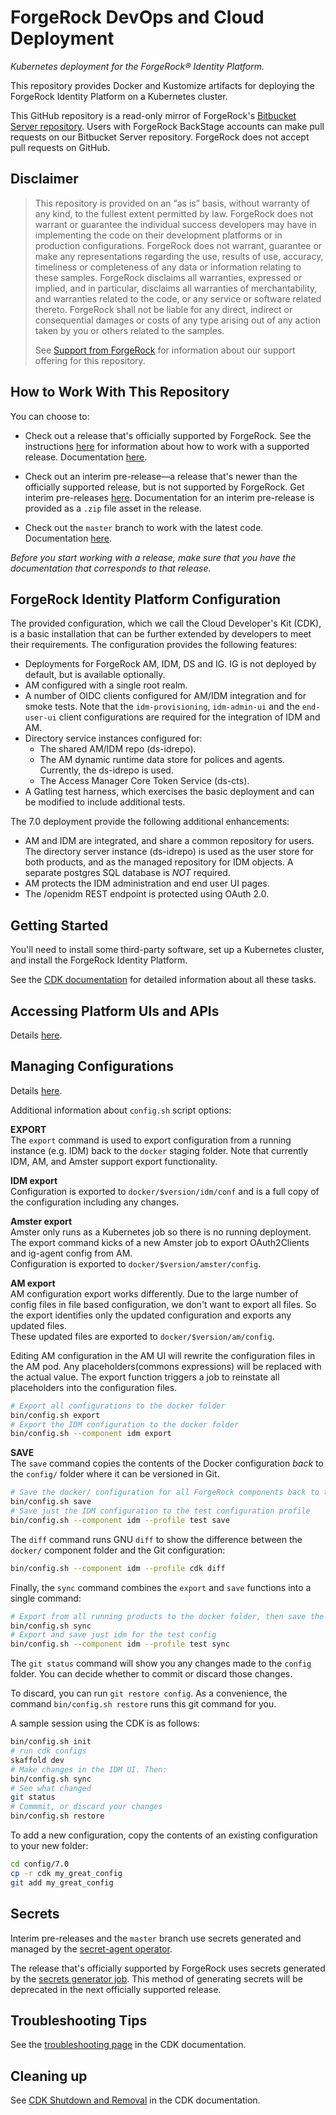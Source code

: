 # ForgeRock DevOps and Cloud Deployment

_Kubernetes deployment for the ForgeRock&reg; Identity Platform._

This repository provides Docker and Kustomize artifacts for deploying the 
ForgeRock Identity Platform on a Kubernetes cluster. 

This GitHub repository is a read-only mirror of
ForgeRock's [Bitbucket Server repository](https://stash.forgerock.org/projects/CLOUD/repos/forgeops). Users
with ForgeRock BackStage accounts can make pull requests on our Bitbucket Server repository. ForgeRock does not
accept pull requests on GitHub.

## Disclaimer

>This repository is provided on an “as is” basis, without warranty of any kind, to the fullest extent
permitted by law. ForgeRock does not warrant or guarantee the individual success developers
may have in implementing the code on their development platforms or in
production configurations. ForgeRock does not warrant, guarantee or make any representations
regarding the use, results of use, accuracy, timeliness or completeness of any data or
information relating to these samples. ForgeRock disclaims all warranties, expressed or implied, and
in particular, disclaims all warranties of merchantability, and warranties related to the code, or any
service or software related thereto. ForgeRock shall not be liable for any direct, indirect or
consequential damages or costs of any type arising out of any action taken by you or others related
to the samples.
>
>See [Support from ForgeRock](https://backstage.forgerock.com/docs/forgeops/7/getting-support.html)
for information about our support offering for this repository.

## How to Work With This Repository

You can choose to: 

* Check out a release that's officially supported by ForgeRock. See the 
instructions [here](https://backstage.forgerock.com/docs/forgeops/7/about-forgeops.html)
for information about how to work with a supported release. Documentation
[here](https://backstage.forgerock.com/docs/forgeops/7/index.html).

* Check out an interim pre-release&mdash;a release that's newer than the officially
supported release, but is not supported by ForgeRock. Get interim pre-releases 
[here](https://github.com/ForgeRock/forgeops/releases). Documentation for an interim
pre-release is provided as a `.zip` file asset in the release.

* Check out the `master` branch to work with the latest code. Documentation 
[here](https://ea.forgerock.com/docs/forgeops).

_Before you start working with a release, make sure that you have the documentation
that corresponds to that release._

## ForgeRock Identity Platform Configuration

The provided configuration, which we call the Cloud Developer's Kit (CDK),
is a basic installation that can be further extended by developers to meet their requirements. 
The configuration provides the following features:

* Deployments for ForgeRock AM, IDM, DS and IG. IG is not deployed by default, but is available optionally.
* AM configured with a single root realm.
* A number of OIDC clients configured for AM/IDM integration and for smoke tests.
Note that the `idm-provisioning`, `idm-admin-ui` and the `end-user-ui` client configurations are required for the
integration of IDM and AM.
* Directory service instances configured for:
   * The shared AM/IDM repo (ds-idrepo).
   * The AM dynamic runtime data store for polices and agents. Currently, the ds-idrepo is used.
   * The Access Manager Core Token Service (ds-cts).
* A Gatling test harness, which exercises the basic deployment and can be modified to include additional tests.

The 7.0 deployment provide the following additional enhancements:

* AM and IDM are integrated, and share a common repository for users. The directory server instance
(ds-idrepo) is used as the user store for both products, and as the managed repository for IDM objects. A
separate postgres SQL database is *NOT* required.
* AM protects the IDM administration and end user UI pages.
* The /openidm REST endpoint is protected using OAuth 2.0.

## Getting Started

You'll need to install some third-party software, set up a Kubernetes cluster, and
install the ForgeRock Identity Platform. 

See the [CDK documentation](https://backstage.forgerock.com/docs/forgeops/7/index-cdk.html) 
for detailed information about all these tasks.

## Accessing Platform UIs and APIs

Details [here](https://backstage.forgerock.com/docs/forgeops/7/devops-usage-access.html).

## Managing Configurations

Details [here](https://backstage.forgerock.com/docs/forgeops/7/devops-develop.html).

Additional information about `config.sh` script options:

**EXPORT**  
The `export` command is used to export configuration from a running instance (e.g. IDM) back to the `docker` staging folder. Note that currently IDM, AM, and Amster support export functionality.

**IDM export**  
Configuration is exported to `docker/$version/idm/conf` and is a full copy of the configuration including any changes.  

**Amster export**  
Amster only runs as a Kubernetes job so there is no running deployment.  The export command kicks of a new Amster job to export OAuth2Clients and ig-agent config from AM.  
Configuration is exported to `docker/$version/amster/config`.

**AM export**  
AM configuration export works differently. Due to the large number of config files in file based configuration, we don't want to export all files. So the export identifies only the updated configuration and exports any updated files.  
These updated files are exported to `docker/$version/am/config`.  

Editing AM configuration in the AM UI will rewrite the configuration files in the AM pod.  Any placeholders(commons expressions) will be replaced with the actual value.  The export function triggers a job to reinstate all placeholders into the configuration files.

```bash
# Export all configurations to the docker folder
bin/config.sh export
# Export the IDM configuration to the docker folder
bin/config.sh --component idm export
```

**SAVE**  
The `save` command copies the contents of the Docker configuration *back* to the `config/` folder where it can be versioned in Git.  

```bash
# Save the docker/ configuration for all ForgeRock components back to the config/ folder
bin/config.sh save
# Save just the IDM configuration to the test configuration profile
bin/config.sh --component idm --profile test save
``` 

The `diff` command runs GNU `diff` to show the difference between the `docker/` component folder and the Git configuration:

```bash
bin/config.sh --component idm --profile cdk diff
```

Finally, the `sync` command combines the `export` and `save` functions into a single command:

```bash
# Export from all running products to the docker folder, then save the results to the git folder:
bin/config.sh sync
# Export and save just idm for the test config
bin/config.sh --component idm --profile test sync
```

The `git status` command will show you any changes made to the `config` folder. You can decide whether to commit or discard those changes.

To discard, you can run `git restore config`. As a convenience, the command `bin/config.sh restore`  runs this git command for you.

A sample session using the CDK is as follows:

```bash
bin/config.sh init
# run cdk configs
skaffold dev
# Make changes in the IDM UI. Then:
bin/config.sh sync
# See what changed
git status
# Commmit, or discard your changes
bin/config.sh restore
```

To add a new configuration, copy the contents of an existing configuration to your new folder:

```bash
cd config/7.0
cp -r cdk my_great_config
git add my_great_config
```

## Secrets

Interim pre-releases and the `master` branch use secrets generated and managed 
by the [secret-agent operator](https://github.com/ForgeRock/secret-agent/blob/master/README.md).

The release that's officially supported by ForgeRock uses secrets generated by the 
[secrets generator job](https://backstage.forgerock.com/docs/forgeops/7/deployment-security.html).
This method of generating secrets will be deprecated in the next officially
supported release.

## Troubleshooting Tips

See the [troubleshooting page](https://backstage.forgerock.com/docs/forgeops/7/devops-troubleshoot.html)
in the CDK documentation.

## Cleaning up

See [CDK Shutdown and Removal](https://backstage.forgerock.com/docs/forgeops/7/devops-shutdown.html)
in the CDK documentation. 
